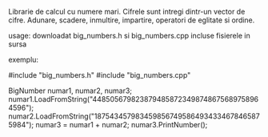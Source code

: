 Librarie de calcul cu numere mari.
Cifrele sunt intregi dintr-un vector de cifre.
Adunare, scadere, inmultire, impartire, operatori de eglitate si ordine.

usage:
downloadat big_numbers.h si big_numbers.cpp
incluse fisierele in sursa

exemplu:

#include "big_numbers.h"
#include "big_numbers.cpp"

BigNumber numar1, numar2, numar3;
numar1.LoadFromString("4485056798238794858723498748675689758964596");
numar2.LoadFromString("1875434579834598567495864934334678465875984");
numar3 = numar1 + numar2;
numar3.PrintNumber();
